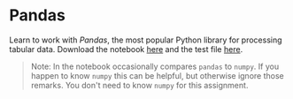 # Pandas

Learn to work with *Pandas*, the most popular Python library for processing tabular data. Download the notebook [here](../pandas/data/pandas.ipynb) and the test file [here](../pandas/data/tests.py).

> Note: In the notebook occasionally compares `pandas` to `numpy`. If you happen to know `numpy` this can be helpful, but otherwise ignore those remarks. You don't need to know `numpy` for this assignment.
